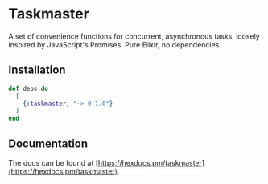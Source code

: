 # Taskmaster

A set of convenience functions for concurrent, asynchronous tasks, loosely inspired by JavaScript's Promises. Pure Elixir, no dependencies.

## Installation

```elixir
def deps do
  [
    {:taskmaster, "~> 0.1.0"}
  ]
end
```

## Documentation

The docs can be found at [https://hexdocs.pm/taskmaster](https://hexdocs.pm/taskmaster).
